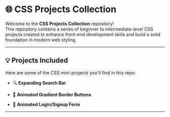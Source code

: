 # 🌐 CSS Projects Collection

Welcome to the **CSS Projects Collection** repository!  
This repository contains a series of beginner to intermediate-level CSS projects created to enhance front-end development skills and build a solid foundation in modern web styling.

---

## 💡 Projects Included

Here are some of the CSS mini-projects you'll find in this repo:

- 🔍 **Expanding Search Bar**  

- 🎨 **Animated Gradient Border Buttons**  

- 🎯 **Animated Login/Signup Form**  

---
